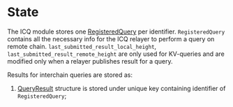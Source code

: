 # State

The ICQ module stores one [RegisteredQuery](https://github.com/neutron-org/neutron/blob/v1.0.4-rc1/proto/interchainqueries/genesis.proto#L11) per identifier.
`RegisteredQuery` contains all the necessary info for the ICQ relayer to perform a query on remote chain. `last_submitted_result_local_height`, `last_submitted_result_remote_height` are only used for KV-queries and are modified only when a relayer publishes result for a query.

Results for interchain queries are stored as:
1. [QueryResult](https://github.com/neutron-org/neutron/blob/v1.0.4-rc1/proto/interchainqueries/tx.proto#L56) structure is stored under unique key containing identifier of `RegisteredQuery`;
